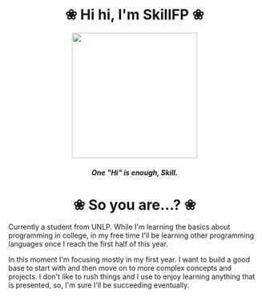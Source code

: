 <h1 
align="center">❀ Hi hi, I'm SkillFP ❀
</h1>
<p align="center">
  <image src="https://c.tenor.com/WOvSeiH_qNoAAAAM/love-heart.gif" height="250px">
</p>
<h5 align="center">
One "Hi" is enough, Skill.
</h5>
<h1 align="center">
❀ So you are...? ❀
</h1>
<p>
Currently a student from UNLP. While I'm learning the basics about programming in college, in my free time I'll be learning other programming languages once I reach the first half of this year.
</p>
<p>
In this moment I'm focusing mostly in my first year. I want to build a good base to start with and then move on to more complex concepts and projects. I don't like to rush things and I use to enjoy learning anything that is presented, so, I'm sure I'll be succeeding eventually.
</p>
